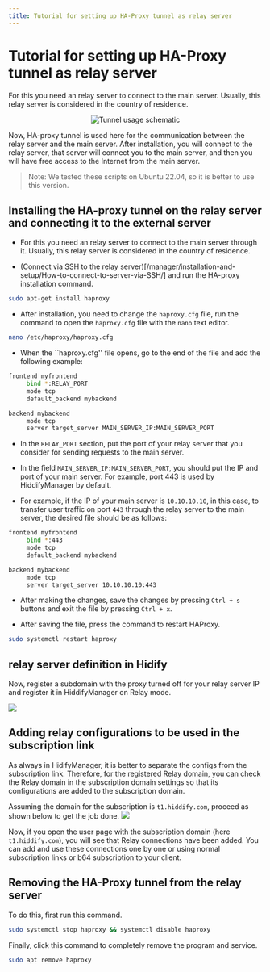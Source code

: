 ```yaml
---
title: Tutorial for setting up HA-Proxy tunnel as relay server
---
```


# Tutorial for setting up HA-Proxy tunnel as relay server

For this you need an relay server to connect to the main server. Usually, this relay server is considered in the country of residence.

<div align="center" markdown="1">
  
![Tunnel usage schematic](https://github.com/hiddify/hiddify.com/assets/125398461/1ac4e9e4-4529-4c79-8ff5-eb40e2efad54)
</div>

Now, HA-proxy tunnel is used here for the communication between the relay server and the main server. After installation, you will connect to the relay server, that server will connect you to the main server, and then you will have free access to the Internet from the main server.

> Note: We tested these scripts on Ubuntu 22.04, so it is better to use this version.

## Installing the HA-proxy tunnel on the relay server and connecting it to the external server

- For this you need an relay server to connect to the main server through it. Usually, this relay server is considered in the country of residence.

- (Connect via SSH to the relay server)[/manager/installation-and-setup/How-to-connect-to-server-via-SSH/] and run the HA-proxy installation command.

```bash
sudo apt-get install haproxy
```

- After installation, you need to change the `haproxy.cfg` file, run the command to open the `haproxy.cfg` file with the `nano` text editor.

```bash
nano /etc/haproxy/haproxy.cfg
```

- When the ``haproxy.cfg'' file opens, go to the end of the file and add the following example:

```bash
frontend myfrontend
     bind *:RELAY_PORT
     mode tcp
     default_backend mybackend

backend mybackend
     mode tcp
     server target_server MAIN_SERVER_IP:MAIN_SERVER_PORT
```

- In the `RELAY_PORT` section, put the port of your relay server that you consider for sending requests to the main server.

- In the field `MAIN_SERVER_IP:MAIN_SERVER_PORT`, you should put the IP and port of your main server. For example, port 443 is used by HiddifyManager by default.

- For example, if the IP of your main server is `10.10.10.10`, in this case, to transfer user traffic on port `443` through the relay server to the main server, the desired file should be as follows:

```bash
frontend myfrontend
     bind *:443
     mode tcp
     default_backend mybackend

backend mybackend
     mode tcp
     server target_server 10.10.10.10:443
```

- After making the changes, save the changes by pressing `Ctrl + s` buttons and exit the file by pressing `Ctrl + x`.

- After saving the file, press the command to restart HAProxy.

```bash
sudo systemctl restart haproxy
```
## relay server definition in Hidify
Now, register a subdomain with the proxy turned off for your relay server IP and register it in HiddifyManager on Relay mode.

<img src="https://user-images.githubusercontent.com/125398461/235341283-97c026b7-1d70-4362-8950-1e5c1b79d508.png">

## Adding relay configurations to be used in the subscription link

As always in HidifyManager, it is better to separate the configs from the subscription link. Therefore, for the registered Relay domain, you can check the Relay domain in the subscription domain settings so that its configurations are added to the subscription domain.

Assuming the domain for the subscription is `t1.hiddify.com`, proceed as shown below to get the job done.
<img src="https://user-images.githubusercontent.com/125398461/235342038-cfda2574-2444-4414-843d-2ed507537d1d.png">

Now, if you open the user page with the subscription domain (here `t1.hiddify.com`), you will see that Relay connections have been added. You can add and use these connections one by one or using normal subscription links or b64 subscription to your client.

## Removing the HA-Proxy tunnel from the relay server

To do this, first run this command.
```bash
sudo systemctl stop haproxy && systemctl disable haproxy
````
Finally, click this command to completely remove the program and service.

```bash
sudo apt remove haproxy
```
